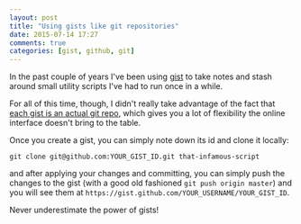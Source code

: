 ```yaml
---
layout: post
title: "Using gists like git repositories"
date: 2015-07-14 17:27
comments: true
categories: [gist, github, git]
---
```


In the past couple of years I've been using [gist](https://gist.github.com/)
to take notes and stash around small utility scripts I've had to run
once in a while.

For all of this time, though, I didn't really take advantage
of the fact that [each gist is an actual git repo](https://help.github.com/articles/about-gists/), which
gives you a lot of flexibility the online interface doesn't
bring to the table.

<!-- more -->

Once you create a gist, you can simply note down its id and
clone it locally:

```
git clone git@github.com:YOUR_GIST_ID.git that-infamous-script
```

and after applying your changes and committing, you can simply
push the changes to the gist (with a good old fashioned `git push origin master`)
and you will see them at
`https://gist.github.com/YOUR_USERNAME/YOUR_GIST_ID`.

Never underestimate the power of gists!
